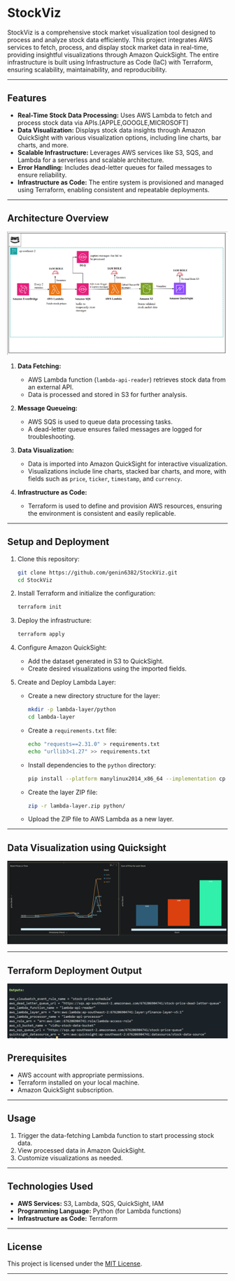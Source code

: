 # StockViz

StockViz is a comprehensive stock market visualization tool designed to process and analyze stock data efficiently. This project integrates AWS services to fetch, process, and display stock market data in real-time, providing insightful visualizations through Amazon QuickSight. The entire infrastructure is built using Infrastructure as Code (IaC) with Terraform, ensuring scalability, maintainability, and reproducibility.

---

## Features

- **Real-Time Stock Data Processing:** Uses AWS Lambda to fetch and process stock data via APIs.[APPLE,GOOGLE,MICROSOFT]
- **Data Visualization:** Displays stock data insights through Amazon QuickSight with various visualization options, including line charts, bar charts, and more.
- **Scalable Infrastructure:** Leverages AWS services like S3, SQS, and Lambda for a serverless and scalable architecture.
- **Error Handling:** Includes dead-letter queues for failed messages to ensure reliability.
- **Infrastructure as Code:** The entire system is provisioned and managed using Terraform, enabling consistent and repeatable deployments.

---

## Architecture Overview

![Architecture Diagram](architecture.png)

1. **Data Fetching:**
   - AWS Lambda function (`lambda-api-reader`) retrieves stock data from an external API.
   - Data is processed and stored in S3 for further analysis.

2. **Message Queueing:**
   - AWS SQS is used to queue data processing tasks.
   - A dead-letter queue ensures failed messages are logged for troubleshooting.

3. **Data Visualization:**
   - Data is imported into Amazon QuickSight for interactive visualization.
   - Visualizations include line charts, stacked bar charts, and more, with fields such as `price`, `ticker`, `timestamp`, and `currency`.

4. **Infrastructure as Code:**
   - Terraform is used to define and provision AWS resources, ensuring the environment is consistent and easily replicable.

---

## Setup and Deployment

1. Clone this repository:
   ```bash
   git clone https://github.com/genin6382/StockViz.git
   cd StockViz
   ```

2. Install Terraform and initialize the configuration:
   ```bash
   terraform init
   ```

3. Deploy the infrastructure:
   ```bash
   terraform apply
   ```

4. Configure Amazon QuickSight:
   - Add the dataset generated in S3 to QuickSight.
   - Create desired visualizations using the imported fields.

5. Create and Deploy Lambda Layer:
   - Create a new directory structure for the layer:
     ```bash
     mkdir -p lambda-layer/python
     cd lambda-layer
     ```
   - Create a `requirements.txt` file:
     ```bash
     echo "requests==2.31.0" > requirements.txt
     echo "urllib3<1.27" >> requirements.txt
     ```
   - Install dependencies to the `python` directory:
     ```bash
     pip install --platform manylinux2014_x86_64 --implementation cp --python-version 3.9 --only-binary=:all: --upgrade -r requirements.txt -t python/
     ```
   - Create the layer ZIP file:
     ```bash
     zip -r lambda-layer.zip python/
     ```
   - Upload the ZIP file to AWS Lambda as a new layer.

---
## Data Visualization using Quicksight
![QuickSight Visualization](quicksight-visual.png)

---
## Terraform Deployment Output
![Terraform Output](output.png)

## Prerequisites

- AWS account with appropriate permissions.
- Terraform installed on your local machine.
- Amazon QuickSight subscription.

---

## Usage

1. Trigger the data-fetching Lambda function to start processing stock data.
2. View processed data in Amazon QuickSight.
3. Customize visualizations as needed.

---

## Technologies Used

- **AWS Services:** S3, Lambda, SQS, QuickSight, IAM
- **Programming Language:** Python (for Lambda functions)
- **Infrastructure as Code:** Terraform

---

## License

This project is licensed under the [MIT License](LICENSE).

---



